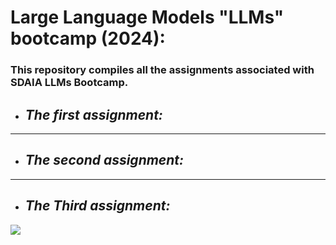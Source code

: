 # Large Language Models "LLMs" bootcamp (2024):
### This repository compiles all the assignments associated with SDAIA LLMs Bootcamp.

* ## _**The first assignment:**_

-------------------------------
* ## _**The second assignment:**_

-------------------------------

* ## _**The Third assignment:**_
![](https://upload.wikimedia.org/wikipedia/commons/6/60/SDAIA-Logo-2.png)

